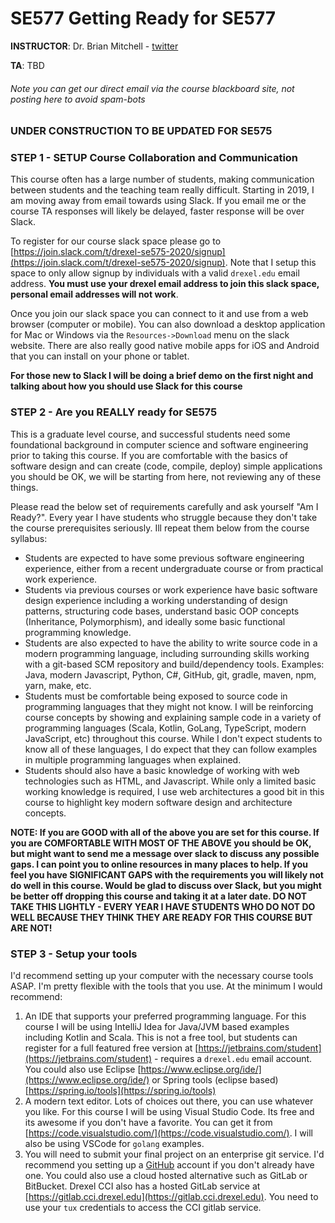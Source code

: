 # SE577 Getting Ready for SE577

**INSTRUCTOR**: Dr. Brian Mitchell - [twitter](https://twitter.com/DrBrianMitchell) 

**TA**: TBD
###### Note you can get our direct email via the course blackboard site, not posting here to avoid spam-bots

### UNDER CONSTRUCTION TO BE UPDATED FOR SE575 

### STEP 1 - SETUP Course Collaboration and Communication
This course often has a large number of students, making communication between students and the teaching team really difficult.  Starting in 2019, I am moving away from email towards using Slack.  If you email me or the course TA responses will likely be delayed, faster response will be over Slack.

To register for our course slack space please go to [https://join.slack.com/t/drexel-se575-2020/signup](https://join.slack.com/t/drexel-se575-2020/signup).  Note that I setup this space to only allow signup by individuals with a valid `drexel.edu` email address.  **You must use your drexel email address to join this slack space, personal email addresses will not work**.  

Once you join our slack space you can connect to it and use from a web browser (computer or mobile).  You can also download a desktop application for Mac or Windows via the `Resources->Download` menu on the slack website.  There are also really good native mobile apps for iOS and Android that you can install on your phone or tablet.

**For those new to Slack I will be doing a brief demo on the first night and talking about how you should use Slack for this course**



### STEP 2 - Are you REALLY ready for SE575
This is a graduate level course, and successful students need some foundational background in computer science and software engineering prior to taking this course.  If you are comfortable with the basics of software design and can create (code, compile, deploy) simple applications you should be OK, we will be starting from here, not reviewing any of these things.

Please read the below set of requirements carefully and ask yourself "Am I Ready?".  Every year I have students who struggle because they don't take the course prerequisites seriously.  Ill repeat them below from the course syllabus:

* Students are expected to have some previous software engineering experience, either from a recent undergraduate course or from practical work experience. 
* Students via previous courses or work experience have basic software design experience including a working understanding of design patterns, structuring code bases, understand basic OOP concepts (Inheritance, Polymorphism), and ideally some basic functional programming knowledge. 
* Students are also expected to have the ability to write source code in a modern programming language, including surrounding skills working with a git-based SCM repository and build/dependency tools. Examples:  Java, modern Javascript, Python, C#, GitHub, git, gradle, maven, npm, yarn, make, etc.
* Students must be comfortable being exposed to source code in programming languages that they might not know.  I will be reinforcing course concepts by showing and explaining sample code in a variety of programming languages (Scala, Kotlin, GoLang, TypeScript, modern JavaScript, etc) throughout this course.  While I don't expect students to know all of these languages, I do expect that they can follow examples in multiple programming languages when explained. 
* Students should also have a basic  knowledge of working with web technologies such as HTML, and Javascript. While only a limited basic working knowledge is required, I use web architectures a good bit in this course to highlight key modern software design and architecture concepts.

**NOTE:  If you are GOOD with all of the above you are set for this course. If you are COMFORTABLE WITH MOST OF THE ABOVE you should be OK, but might want to send me a message over slack to discuss any possible gaps.  I can point you to online resources in many places to help.  If you feel you have SIGNIFICANT GAPS with the requirements you will likely not do well in this course.  Would be glad to discuss over Slack, but you might be better off dropping this course and taking it at a later date. DO NOT TAKE THIS LIGHTLY - EVERY YEAR I HAVE STUDENTS WHO DO NOT DO WELL BECAUSE THEY THINK THEY ARE READY FOR THIS COURSE BUT ARE NOT!**

### STEP 3 - Setup your tools
I'd recommend setting up your computer with the necessary course tools ASAP.  I'm pretty flexible with the tools that you use.  At the minimum I would recommend:

1. An IDE that supports your preferred programming language.  For this course I will be using IntelliJ Idea for Java/JVM based examples including Kotlin and Scala.  This is not a free tool, but students can register for a full featured free version at [https://jetbrains.com/student](https://jetbrains.com/student) - requires a `drexel.edu` email account.  You could also use Eclipse [https://www.eclipse.org/ide/](https://www.eclipse.org/ide/) or Spring tools (eclipse based) [https://spring.io/tools](https://spring.io/tools)
2. A modern text editor.  Lots of choices out there, you can use whatever you like. For this course I will be using Visual Studio Code.  Its free and its awesome if you don't have a favorite. You can get it from [https://code.visualstudio.com/](https://code.visualstudio.com/).  I will also be using VSCode for `golang` examples.
3. You will need to submit your final project on an enterprise git service.  I'd recommend you setting up a [GitHub](https://www.github.com) account if you don't already have one.  You could also use a cloud hosted alternative such as GitLab or BitBucket.  Drexel CCI also has a hosted GitLab service at [https://gitlab.cci.drexel.edu](https://gitlab.cci.drexel.edu).  You need to use your `tux` credentials to access the CCI gitlab service.
